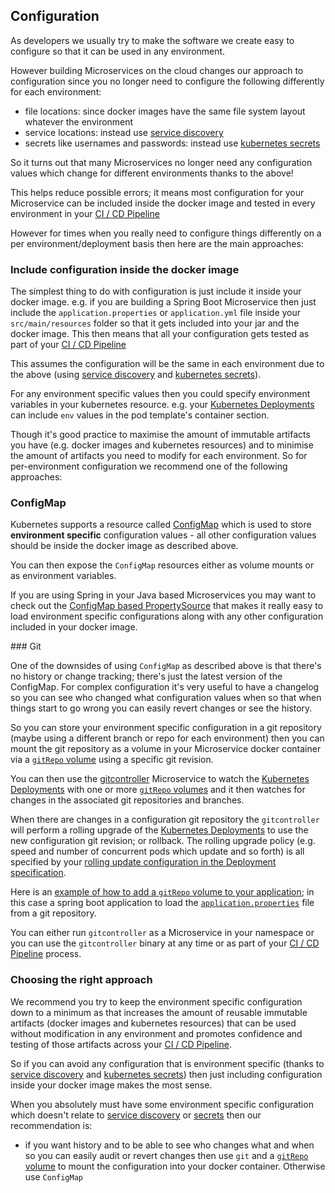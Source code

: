 ## Configuration

As developers we usually try to make the software we create easy to configure so that it can be used in any environment.

However building Microservices on the cloud changes our approach to configuration since you no longer need to configure the following differently for each environment:

* file locations: since docker images have the same file system layout whatever the environment
* service locations: instead use [service discovery](serviceDiscovery.html)
* secrets like usernames and passwords: instead use [kubernetes secrets](http://kubernetes.io/docs/user-guide/secrets/)

So it turns out that many Microservices no longer need any configuration values which change for different environments thanks to the above!

This helps reduce possible errors; it means most configuration for your Microservice can be included inside the docker image and tested in every environment in your [CI / CD Pipeline](http://fabric8.io/guide/cdelivery.html)

However for times when you really need to configure things differently on a per environment/deployment basis then here are the main approaches:

### Include configuration inside the docker image

The simplest thing to do with configuration is just include it inside your docker image. e.g. if you are building a Spring Boot Microservice then just include the `application.properties` or `application.yml` file inside your `src/main/resources` folder so that it gets included into your jar and the docker image. This then means that all your configuration gets tested as part of your [CI / CD Pipeline](http://fabric8.io/guide/cdelivery.html)

This assumes the configuration will be the same in each environment due to the above (using [service discovery](serviceDiscovery.html) and [kubernetes secrets](http://kubernetes.io/docs/user-guide/secrets/)).

For any environment specific values then you could specify environment variables in your kubernetes resource. e.g. your [Kubernetes Deployments](http://kubernetes.io/docs/user-guide/deployments/) can include `env` values in the pod template's container section.

Though it's good practice to maximise the amount of immutable artifacts you have (e.g. docker images and kubernetes resources) and to minimise the amount of artifacts you need to modify for each environment. So for per-environment configuration we recommend one of the following approaches:

### ConfigMap

Kubernetes supports a resource called [ConfigMap](http://kubernetes.io/docs/user-guide/configmap/) which is used to store **environment specific** configuration values - all other configuration values should be inside the docker image as described above.

You can then expose the `ConfigMap` resources either as volume mounts or as environment variables.

If you are using Spring in your Java based Microservices you may want to check out the [ConfigMap based PropertySource](https://github.com/fabric8io/spring-cloud-kubernetes#configmap-propertysource) that makes it really easy to load environment specific configurations along with any other configuration included in your docker image.


### Git

One of the downsides of using `ConfigMap` as described above is that there's no history or change tracking; there's just the latest version of the ConfigMap. For complex configuration it's very useful to have a changelog so you can see who changed what configuration values when so that when things start to go wrong you can easily revert changes or see the history.

So you can store your environment specific configuration in a git repository (maybe using a different branch or repo for each environment) then you can mount the git repository as a volume in your Microservice docker container via a [`gitRepo` volume](http://kubernetes.io/docs/user-guide/volumes/#gitrepo) using a specific git revision.

You can then use the [gitcontroller](https://github.com/fabric8io/gitcontroller) Microservice to watch the [Kubernetes Deployments](http://kubernetes.io/docs/user-guide/deployments/) with one or more [`gitRepo` volumes](http://kubernetes.io/docs/user-guide/volumes/#gitrepo) and it then watches for changes in the associated git repositories and branches.

When there are changes in a configuration git repository the `gitcontroller` will perform a rolling upgrade of the [Kubernetes Deployments](http://kubernetes.io/docs/user-guide/deployments/) to use the new configuration git  revision; or rollback. The rolling upgrade policy (e.g. speed and number of concurrent pods which update and so forth) is all specified by your [rolling update configuration in the Deployment specification](http://kubernetes.io/docs/user-guide/deployments/#rolling-update-deployment).

Here is an [example of how to add a `gitRepo` volume to your application](https://github.com/jstrachan/springboot-config-demo/blob/master/src/main/fabric8/deployment.yml#L5-L14); in this case a spring boot application to load the [`application.properties`](https://github.com/jstrachan/sample-springboot-config/blob/master/application.properties) file from a git repository.

You can either run `gitcontroller` as a Microservice in your namespace or you can use the `gitcontroller` binary at any time or as part of your [CI / CD Pipeline](http://fabric8.io/guide/cdelivery.html) process.

### Choosing the right approach

We recommend you try to keep the environment specific configuration down to a minimum as that increases the amount of reusable immutable artifacts (docker images and kubernetes resources) that can be used without modification in any environment and promotes confidence and testing of those artifacts across your [CI / CD Pipeline](http://fabric8.io/guide/cdelivery.html).

So if you can avoid any configuration that is environment specific (thanks to [service discovery](serviceDiscovery.html) and [kubernetes secrets](http://kubernetes.io/docs/user-guide/secrets/)) then just including configuration inside your docker image makes the most sense.

When you absolutely must have some environment specific configuration which doesn't relate to [service discovery](serviceDiscovery.html) or [secrets](http://kubernetes.io/docs/user-guide/secrets/) then our recommendation is:

* if you want history and to be able to see who changes what and when so you can easily audit or revert changes then use `git` and a [`gitRepo` volume](http://kubernetes.io/docs/user-guide/volumes/#gitrepo) to mount the configuration into your docker container. Otherwise use `ConfigMap`



